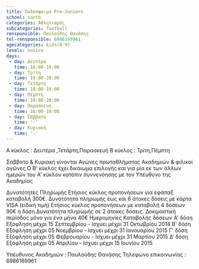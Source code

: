 ```yaml
---
title: Ποδόσφαιρο Pre-Juniors
school: xanth
categories: Αθλητισμός
subcategories: football 
rensponsible: Παυλούδης Θανάσης
tel-rensponsible: 6986169961 
agecategories: kids(8-9)
levels: novice
days:
 - day: Δευτέρα
   time: 18:00-19:00
 - day: Τρίτη
   time: 19:00-20:00
 - day: Τετάρτη
   time: 18:00-19:00
 - day: Πέμπτη
   time: 19:00-20:00
 - day: Παρασκευή
   time: 18:00-19:00
 - day: Σάββατο
   time: '-'
 - day: Κυριακή
   time: '-'
---
```


Α κύκλος : Δευτέρα ,Τετάρτη,Παρασκευή
Β κύκλος : Τρίτη,Πέμπτη

Σάββατο &  Κυριακή  γίνονται Αγώνες πρωταθλήματος Ακαδημιών & φιλικοί αγώνες
Ο Β' κύκλος έχει δικάιωμα επιλογής και για μία εκ των άλλων ημερών του Α' κύκλου κατόπιν συννενόησης με τον Υπέυθυνο της Ακαδημίας

Δυνατότητες Πληρωμής
Ετήσιος κύκλος προπονήσεων για εφάπαξ καταβολή 300€.
Δυνατότητα πληρωμής έως και 6 άτοκες δόσεις με κάρτα VISA (ειδική τιμή)
Ετήσιος κύκλος προπονήσεων με καταβολή 4 δόσεων 90€ η δόση.Δυνατότητα πληρωμής σε 2 άτοκες δόσεις.
Δοκιμαστική περίοδος μόνο για ένα μήνα 40€
Ημερομηνίες Καταβολής δόσεων
Α' δόση Εξόφληση μέχρι 15 Σεπτεμβρίου - Ισχυει μέχρι 31 Οκτωβρίου 2014
Β' δόση Εξόφληση μέχρι 05 Νοεμβρίου - Ισχυει μέχρι 31 Ιανουαρίου 2015
Γ' δόση Εξόφληση μέχρι 05 Φεβρουαρίου - Ισχυει μέχρι 31 Μαρτίου 2015
Δ' δόση Εξόφληση μέχρι 05 Απριλίου - Ισχυει μέχρι 15 Ιουνίου 2015

Υπέυθυνος Ακαδημιών : Παυλούδης Θανάσης
Τηλεφωνο επικοινωνίας : 6986169961
